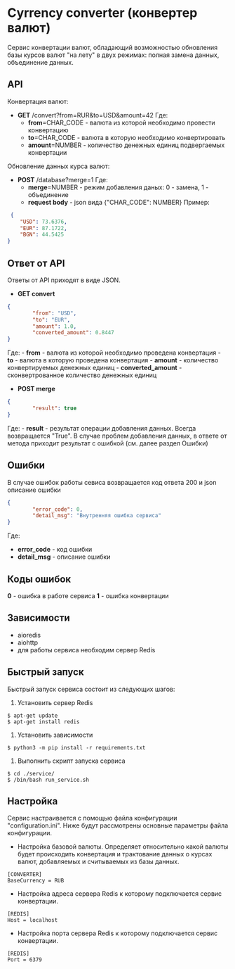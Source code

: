 # Cyrrency converter (конвертер валют)
Сервис конвертации валют, обладающий возможностью обновления базы курсов валют "на лету" в двух режимах: полная замена данных, объединение данных.

## API
Конвертация валют:
- **GET** /convert?from=RUR&to=USD&amount=42
Где:
	- **from**=CHAR_CODE - валюта из которой необходимо провести конвертацию
	- **to**=CHAR_CODE - валюта в которую необходимо конвертировать
	- **amount**=NUMBER - количество денежных единиц подвергаемых конвертации

Обновление данных курса валют:
- **POST** /database?merge=1
Где:
	- **merge**=NUMBER - режим добавления даных: 0 - замена, 1 - объединение
	- **request body** - json вида {"CHAR_CODE": NUMBER} 
	Пример:
```json
 {
    "USD": 73.6376,
    "EUR": 87.1722,
    "BGN": 44.5425
}
```

## Ответ от API
Ответы от API приходят в виде JSON.
- **GET convert**
```json
{
  		"from": "USD",
  		"to": "EUR",
  		"amount": 1.0,
  		"converted_amount": 0.8447
}
```
Где:
	- **from** - валюта из которой необходимо проведена конвертация
	- **to** - валюта в которую проведена конвертация
	- **amount** - количество конвертируемых денежных единиц
	- **converted_amount** - сконвертрованное количество денежных единиц

- **POST merge**
```json
{
  		"result": true
}
```
Где:
	- **result** - результат операции добавления данных. Всегда возвращается "True". В случае проблем добавления данных, в ответе от метода приходит результат с ошибкой (см. далее раздел Ошибки)

## Ошибки
В случае ошибок работы севиса возвращается код ответа 200 и json описание ошибки
```json
{
		"error_code": 0,
		"detail_msg": "Внутренняя ошибка сервиса" 
}
```
Где:
- **error_code** - код ошибки
- **detail_msg** - описание ошибки

## Коды ошибок
**0** - ошибка в работе сервиса
**1** - ошибка конвертации

## Зависимости
- aioredis
- aiohttp
- для работы сервиса необходим сервер Redis

## Быстрый запуск
Быстрый запуск сервиса состоит из следующих шагов:
1. Установить сервер Redis
```
$ apt-get update
$ apt-get install redis
```
1. Установить зависимости
```
$ python3 -m pip install -r requirements.txt
```
1. Выполнить скрипт запуска сервиса
```
$ cd ./service/
$ /bin/bash run_service.sh
```

## Настройка
Сервис настраивается с помощью файла конфигурации "configuration.ini". Ниже будут рассмотрены основные параметры файла конфигурации.
- Настройка базовой валюты. Определяет относительно какой валюты будет происходить конвертация и трактование данных о курсах валют, добавляемых и считываемых из базы данных.
```
[CONVERTER]
BaseCurrency = RUB
```
- Настройка адреса сервера Redis к которому подключается сервис конвертации.
```
[REDIS]
Host = localhost
```
- Настройка порта сервера Redis к которому подключается сервис конвертации.
```
[REDIS]
Port = 6379
```